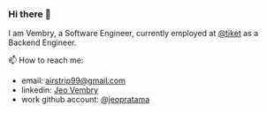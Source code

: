 ### Hi there 👋
I am Vembry, a Software Engineer, currently employed at [@tiket](https://github.com/tiket/) as a Backend Engineer.

📫 How to reach me: 
- email: airstrip99@gmail.com
- linkedin: [Jeo Vembry](https://www.linkedin.com/in/jeo-vembry/)
- work github account: [@jeopratama](https://github.com/jeopratama)
